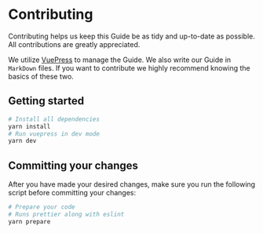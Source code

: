 # Contributing

Contributing helps us keep this Guide be as tidy and up-to-date as possible. All contributions are greatly appreciated.

We utilize [VuePress](https://v2.vuepress.vuejs.org) to manage the Guide. We also write our Guide in `MarkDown` files. If you want to contribute we highly recommend knowing the basics of these two.

## Getting started

```sh
# Install all dependencies
yarn install
# Run vuepress in dev mode
yarn dev
```

## Committing your changes

After you have made your desired changes, make sure you run the following script before committing your changes:

```sh
# Prepare your code
# Runs prettier along with eslint
yarn prepare
```
